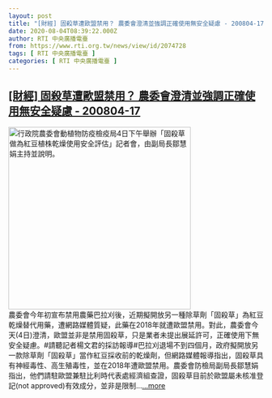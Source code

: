 ```yaml
---
layout: post
title: "[財經] 固殺草遭歐盟禁用？ 農委會澄清並強調正確使用無安全疑慮 - 200804-17"
date: 2020-08-04T08:39:22.000Z
author: RTI 中央廣播電臺
from: https://www.rti.org.tw/news/view/id/2074728
tags: [ RTI 中央廣播電臺 ]
categories: [ RTI 中央廣播電臺 ]
---
```

<!--1596530362000-->
[[財經] 固殺草遭歐盟禁用？ 農委會澄清並強調正確使用無安全疑慮 - 200804-17](https://www.rti.org.tw/news/view/id/2074728)
------

<div>
<img src="https://static.rti.org.tw/assets/thumbnails/2020/08/04/20200804000112M.jpg" width="360" alt="行政院農委會動植物防疫檢疫局4日下午舉辦「固殺草做為紅豆植株乾燥使用安全評估」記者會，由副局長鄒慧娟主持並說明。" title="行政院農委會動植物防疫檢疫局4日下午舉辦「固殺草做為紅豆植株乾燥使用安全評估」記者會，由副局長鄒慧娟主持並說明。"><br>農委會今年初宣布禁用農藥巴拉刈後，近期擬開放另一種除草劑「固殺草」為紅豆乾燥替代用藥，遭網路媒體質疑，此藥在2018年就遭歐盟禁用。對此，農委會今天(4日)澄清，歐盟並非是禁用固殺草，只是業者未提出展延許可，正確使用下無安全疑慮。#請聽記者楊文君的採訪報導#巴拉刈退場不到四個月，政府擬開放另一款除草劑「固殺草」當作紅豆採收前的乾燥劑，但網路媒體報導指出，固殺草具有神經毒性、高生殖毒性，並在2018年遭歐盟禁用。農委會防檢局副局長鄒慧娟指出，他們請駐歐盟兼駐比利時代表處經濟組查證，固殺草目前於歐盟屬未核准登記(not approved)有效成分，並非是限制...<a target="_blank" href="https://www.rti.org.tw/news/view/id/2074728">...more</a>
</div>
